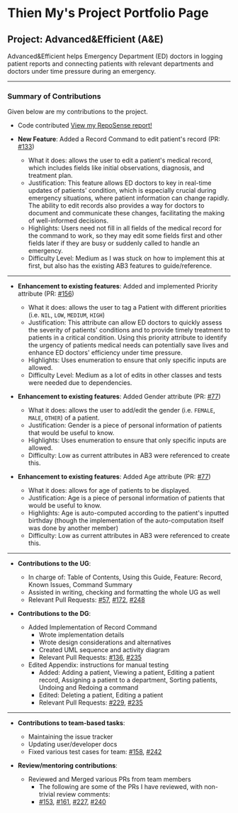 # Thien My's Project Portfolio Page

## Project: Advanced&Efficient (A&E)
Advanced&Efficient helps Emergency Department (ED) doctors in logging patient reports and connecting patients with
relevant departments and doctors under time pressure during an emergency.

------------------------------------------------------------------------------------------------------------------------
### Summary of Contributions

Given below are my contributions to the project.

* Code contributed
  [View my RepoSense report!](https://nus-cs2103-ay2324s1.github.io/tp-dashboard/?search=thienmy0&breakdown=true#/)

* **New Feature**: Added a Record Command to edit patient's record (PR:
    [#133](https://github.com/AY2324S1-CS2103T-T14-2/tp/pull/133))
  * What it does: allows the user to edit a patient's medical record, which includes fields like initial observations,
    diagnosis, and treatment plan.
  * Justification: This feature allows ED doctors to key in real-time updates of patients' condition, which is
    especially crucial during emergency situations, where patient information can change rapidly. The ability to edit
    records also provides a way for doctors to document and communicate these changes, facilitating the making of
    well-informed decisions.
  * Highlights: Users need not fill in all fields of the medical record for the command to work, so they may edit some
    fields first and other fields later if they are busy or suddenly called to handle an emergency.
  * Difficulty Level: Medium as I was stuck on how to implement this at first, but also has the existing AB3 features to
    guide/reference.

------------------------------------------------------------------------------------------------------------------------

* **Enhancement to existing features**: Added and implemented Priority attribute (PR:
    [#156](https://github.com/AY2324S1-CS2103T-T14-2/tp/pull/156))
  * What it does: allows the user to tag a Patient with different priorities (i.e. `NIL`, `LOW`, `MEDIUM`, `HIGH`)
  * Justification: This attribute can allow ED doctors to quickly assess the severity of patients' conditions and to
    provide timely treatment to patients in a critical condition. Using this priority attribute to identify the urgency
    of patients medical needs can potentially save lives and enhance ED doctors' efficiency under time pressure.
  * Highlights: Uses enumeration to ensure that only specific inputs are allowed.
  * Difficulty Level: Medium as a lot of edits in other classes and tests were needed due to dependencies.

* **Enhancement to existing features**: Added Gender attribute (PR:
    [#77](https://github.com/AY2324S1-CS2103T-T14-2/tp/pull/77))
  * What it does: allows the user to add/edit the gender (i.e. `FEMALE`, `MALE`, `OTHER`) of a patient.
  * Justification: Gender is a piece of personal information of patients that would be useful to know.
  * Highlights: Uses enumeration to ensure that only specific inputs are allowed.
  * Difficulty: Low as current attributes in AB3 were referenced to create this.

* **Enhancement to existing features**: Added Age attribute (PR:
    [#77](https://github.com/AY2324S1-CS2103T-T14-2/tp/pull/77))
  * What it does: allows for age of patients to be displayed.
  * Justification: Age is a piece of personal information of patients that would be useful to know.
  * Highlights: Age is auto-computed according to the patient's inputted birthday (though the implementation of the
    auto-computation itself was done by another member)
  * Difficulty: Low as current attributes in AB3 were referenced to create this.

------------------------------------------------------------------------------------------------------------------------

* **Contributions to the UG**:
  * In charge of: Table of Contents, Using this Guide, Feature: Record, Known Issues, Command Summary
  * Assisted in writing, checking and formatting the whole UG as well
  * Relevant Pull Requests: [#57](https://github.com/AY2324S1-CS2103T-T14-2/tp/pull/57),
    [#172](https://github.com/AY2324S1-CS2103T-T14-2/tp/pull/172),
    [#248](https://github.com/AY2324S1-CS2103T-T14-2/tp/pull/248)

* **Contributions to the DG**:
  * Added Implementation of Record Command
    * Wrote implementation details
    * Wrote design considerations and alternatives
    * Created UML sequence and activity diagram
    * Relevant Pull Requests: [#136](https://github.com/AY2324S1-CS2103T-T14-2/tp/pull/136),
      [#235](https://github.com/AY2324S1-CS2103T-T14-2/tp/pull/235)
  * Edited Appendix: instructions for manual testing
    * Added: Adding a patient, Viewing a patient, Editing a patient record, Assigning a patient to a department, Sorting
      patients, Undoing and Redoing a command
    * Edited: Deleting a patient, Editing a patient
    * Relevant Pull Requests: [#229](https://github.com/AY2324S1-CS2103T-T14-2/tp/pull/229),
      [#235](https://github.com/AY2324S1-CS2103T-T14-2/tp/pull/235)

------------------------------------------------------------------------------------------------------------------------

* **Contributions to team-based tasks**:
  * Maintaining the issue tracker
  * Updating user/developer docs
  * Fixed various test cases for team: [#158](https://github.com/AY2324S1-CS2103T-T14-2/tp/pull/158),
    [#242](https://github.com/AY2324S1-CS2103T-T14-2/tp/pull/242)

* **Review/mentoring contributions**:
  * Reviewed and Merged various PRs from team members
    * The following are some of the PRs I have reviewed, with non-trivial review comments:
    * [#153](https://github.com/AY2324S1-CS2103T-T14-2/tp/pull/153),
      [#161](https://github.com/AY2324S1-CS2103T-T14-2/tp/pull/161),
      [#227](https://github.com/AY2324S1-CS2103T-T14-2/tp/pull/227),
      [#240](https://github.com/AY2324S1-CS2103T-T14-2/tp/pull/240)
